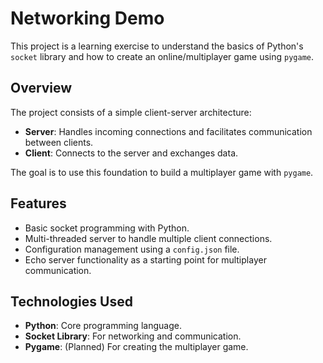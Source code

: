 # Networking Demo

This project is a learning exercise to understand the basics of Python's `socket` library and how to create an online/multiplayer game using `pygame`.

## Overview

The project consists of a simple client-server architecture:
- **Server**: Handles incoming connections and facilitates communication between clients.
- **Client**: Connects to the server and exchanges data.

The goal is to use this foundation to build a multiplayer game with `pygame`.

## Features

- Basic socket programming with Python.
- Multi-threaded server to handle multiple client connections.
- Configuration management using a `config.json` file.
- Echo server functionality as a starting point for multiplayer communication.

## Technologies Used

- **Python**: Core programming language.
- **Socket Library**: For networking and communication.
- **Pygame**: (Planned) For creating the multiplayer game.